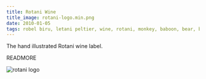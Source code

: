 ```yaml
---
title: Rotani Wine
title_image: rotani-logo.min.png
date: 2010-01-05
tags: robel biru, letani peltier, wine, rotani, monkey, baboon, bear, bicycle, basket, banner
---
```


The hand illustrated Rotani wine label.

READMORE

![rotani logo](/images/rotani-logo.min.png)
